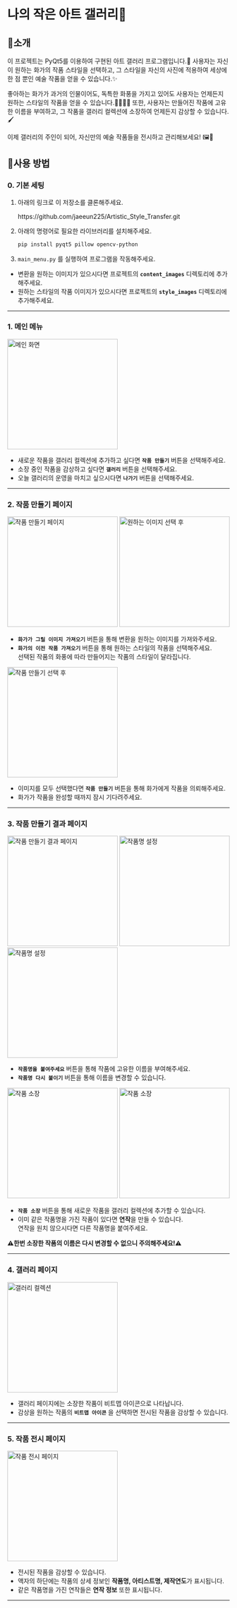 # **나의 작은 아트 갤러리**🎨

## 📍소개

이 프로젝트는 PyQt5를 이용하여 구현된 아트 갤러리 프로그램입니다.🎨 사용자는 자신이 원하는 화가의 작품 스타일을 선택하고, 그 스타일을 자신의 사진에 적용하여 세상에 한 점 뿐인 예술 작품을 얻을 수 있습니다.✨

좋아하는 화가가 과거의 인물이어도, 독특한 화풍을 가지고 있어도 사용자는 언제든지 원하는 스타일의 작품을 얻을 수 있습니다.👩‍🎨👨‍🎨 또한, 사용자는 만들어진 작품에 고유한 이름을 부여하고, 그 작품을 갤러리 컬렉션에 소장하여 언제든지 감상할 수 있습니다.🖌️

이제 갤러리의 주인이 되어, 자신만의 예술 작품들을 전시하고 관리해보세요! 🖼️🎉

## 📍사용 방법

### 0. **기본 세팅**

1. 아래의 링크로 이 저장소를 클론해주세요.

   <aside>
   https://github.com/jaeeun225/Artistic_Style_Transfer.git
   </aside>

2. 아래의 명령어로 필요한 라이브러리를 설치해주세요.

   ```bash
   pip install pyqt5 pillow opencv-python
   ```

3. `main_menu.py` 를 실행하여 프로그램을 작동해주세요.

- 변환을 원하는 이미지가 있으시다면 프로젝트의 **`content_images`** 디렉토리에 추가해주세요.
- 원하는 스타일의 작품 이미지가 있으시다면 프로젝트의 **`style_images`** 디렉토리에 추가해주세요.

---

### 1. **메인 메뉴**

<img src="run_example/main_menu.JPG" alt="메인 화면" width="250">

- 새로운 작품을 갤러리 컬렉션에 추가하고 싶다면 **`작품 만들기`** 버튼을 선택해주세요.
- 소장 중인 작품을 감상하고 싶다면 **`갤러리`** 버튼을 선택해주세요.
- 오늘 갤러리의 운영을 마치고 싶으시다면 **`나가기`** 버튼을 선택해주세요.

---

### 2. **작품 만들기 페이지**

<img src="run_example/my_artist(1).JPG" alt="작품 만들기 페이지" width="250"> <img src="run_example/my_artist(2).JPG" alt="원하는 이미지 선택 후" width="250">

- **`화가가 그릴 이미지 가져오기`** 버튼을 통해 변환을 원하는 이미지를 가져와주세요.
- **`화가의 이전 작품 가져오기`** 버튼을 통해 원하는 스타일의 작품을 선택해주세요.  
  선택된 작품의 화풍에 따라 만들어지는 작품의 스타일이 달라집니다.

<img src="run_example/my_artist(3).JPG" alt="작품 만들기 선택 후" width="250">

- 이미지를 모두 선택했다면 **`작품 만들기`** 버튼을 통해 화가에게 작품을 의뢰해주세요.
- 화가가 작품을 완성할 때까지 잠시 기다려주세요.

---

### 3. **작품 만들기 결과 페이지**

<img src="run_example/my_artist_result(1).JPG" alt="작품 만들기 결과 페이지" width="250"> <img src="run_example/my_artist_result(2).JPG" alt="작품명 설정" width="250"> <img src="run_example/my_artist_result(5).JPG" alt="작품명 설정" width="250">

- **`작품명을 붙여주세요`** 버튼을 통해 작품에 고유한 이름을 부여해주세요.
- **`작품명 다시 붙이기`** 버튼을 통해 이름을 변경할 수 있습니다.

<img src="run_example/my_artist_result(3).JPG" alt="작품 소장" width="250"> <img src="run_example/my_artist_result(4).JPG" alt="작품 소장" width="250">

- **`작품 소장`** 버튼을 통해 새로운 작품을 갤러리 컬렉션에 추가할 수 있습니다.
- 이미 같은 작품명을 가진 작품이 있다면 **연작**을 만들 수 있습니다.  
  연작을 원치 않으시다면 다른 작품명을 붙여주세요.

**⚠️​한번 소장한 작품의 이름은 다시 변경할 수 없으니 주의해주세요!​⚠️​**

---

### 4. **갤러리 페이지**

<img src="run_example/gallery.JPG" alt="갤러리 컬렉션" width="250">

- 갤러리 페이지에는 소장한 작품이 비트맵 아이콘으로 나타납니다.
- 감상을 원하는 작품의 **`비트맵 아이콘`** 을 선택하면 전시된 작품을 감상할 수 있습니다.

---

### 5. **작품 전시 페이지**

<img src="run_example/artwork.JPG" alt="작품 전시 페이지" width="250">

- 전시된 작품을 감상할 수 있습니다.
- 액자의 하단에는 작품의 상세 정보인 **작품명, 아티스트명, 제작연도**가 표시됩니다.
- 같은 작품명을 가진 연작들은 **연작 정보** 또한 표시됩니다.

---
